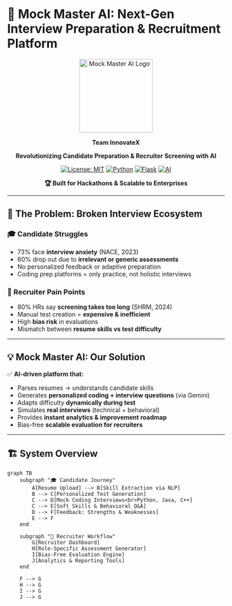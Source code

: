# 🤖 Mock Master AI: Next-Gen Interview Preparation & Recruitment Platform

<div align="center">

<img src="static/mockmasterai-logo.jpg" alt="Mock Master AI Logo" height="170">

**Team InnovateX**

**Revolutionizing Candidate Preparation & Recruiter Screening with AI**

[![License: MIT](https://img.shields.io/badge/License-MIT-yellow.svg)](https://opensource.org/licenses/MIT)
[![Python](https://img.shields.io/badge/Python-3.9+-blue.svg)](https://www.python.org/)
[![Flask](https://img.shields.io/badge/Backend-Flask-red.svg)](https://flask.palletsprojects.com/)
[![AI](https://img.shields.io/badge/AI-Gemini%20%7C%20spaCy%20%7C%20NLTK-green.svg)](https://deepmind.google/technologies/gemini/)

**🏆 Built for Hackathons & Scalable to Enterprises**

</div>

---

## 🚨 The Problem: Broken Interview Ecosystem

### 🎓 Candidate Struggles
- 73% face **interview anxiety** (NACE, 2023)  
- 60% drop out due to **irrelevant or generic assessments**  
- No personalized feedback or adaptive preparation  
- Coding prep platforms = only practice, not holistic interviews  

### 💼 Recruiter Pain Points
- 80% HRs say **screening takes too long** (SHRM, 2024)  
- Manual test creation = **expensive & inefficient**  
- High **bias risk** in evaluations  
- Mismatch between **resume skills vs test difficulty**  

---

## 💡 Mock Master AI: Our Solution

✅ **AI-driven platform that:**  
- Parses resumes → understands candidate skills  
- Generates **personalized coding + interview questions** (via Gemini)  
- Adapts difficulty **dynamically during test**  
- Simulates **real interviews** (technical + behavioral)  
- Provides **instant analytics & improvement roadmap**  
- Bias-free **scalable evaluation for recruiters**  

---

## 🏗️ System Overview

```mermaid
graph TB
    subgraph "🎓 Candidate Journey"
        A[Resume Upload] --> B[Skill Extraction via NLP]
        B --> C[Personalized Test Generation]
        C --> D[Mock Coding Interviews<br>Python, Java, C++]
        C --> E[Soft Skills & Behavioral Q&A]
        D --> F[Feedback: Strengths & Weaknesses]
        E --> F
    end

    subgraph "💼 Recruiter Workflow"
        G[Recruiter Dashboard]
        H[Role-Specific Assessment Generator]
        I[Bias-Free Evaluation Engine]
        J[Analytics & Reporting Tools]
    end

    F --> G
    H --> G
    I --> G
    J --> G
